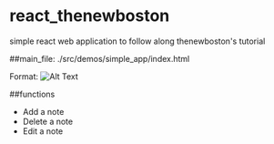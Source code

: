 # react_thenewboston
simple react web application to follow along thenewboston's tutorial

##main_file:
./src/demos/simple_app/index.html

Format: ![Alt Text](https://i.imgur.com/YwrjmwI.jpg)

##functions
* Add a note
* Delete a note
* Edit a note
